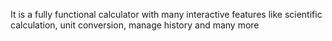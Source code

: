 It is a fully functional calculator with many interactive features like scientific calculation, unit conversion, manage history and many more